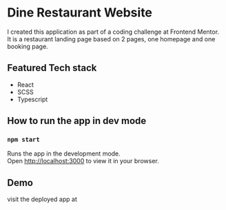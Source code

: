 # Dine Restaurant Website

I created this application as part of a coding challenge at Frontend Mentor.
It is a restaurant landing page based on 2 pages, one homepage and one booking page.

## Featured Tech stack

- React
- SCSS
- Typescript

## How to run the app in dev mode

### `npm start`

Runs the app in the development mode.\
Open [http://localhost:3000](http://localhost:3000) to view it in your browser.

## Demo

visit the deployed app at
